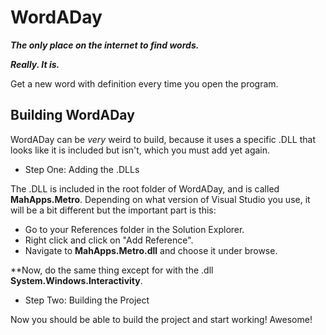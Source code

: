 WordADay
========
***The only place on the internet to find words.***

***Really. It is.***

Get a new word with definition every time you open the program.

## Building WordADay
WordADay can be *very* weird to build, because it uses a specific .DLL
that looks like it is included but isn't, which you must add yet again.

- Step One: Adding the .DLLs

The .DLL is included in the root folder of WordADay, and is called
**MahApps.Metro**. Depending on what version of Visual Studio you use,
it will be a bit different but the important part is this:

- Go to your References folder in the Solution Explorer.
- Right click and click on "Add Reference".
- Navigate to **MahApps.Metro.dll** and choose it under browse.

**Now, do the same thing except for with the .dll **System.Windows.Interactivity**.

- Step Two: Building the Project

Now you should be able to build the project and start working! Awesome!
